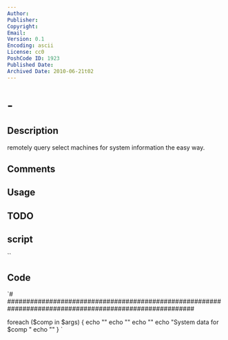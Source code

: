 ```yaml
---
Author: 
Publisher: 
Copyright: 
Email: 
Version: 0.1
Encoding: ascii
License: cc0
PoshCode ID: 1923
Published Date: 
Archived Date: 2010-06-21t02
---
```


#  - 

## Description

remotely query select machines for system information the easy way.

## Comments



## Usage



## TODO



## script

``

## Code

`#
 #########################################################################################################
 
 foreach ($comp in $args)
 {
 echo ""
 echo ""
 echo ""
 echo "System data for $comp "
 echo ""
 }
`

